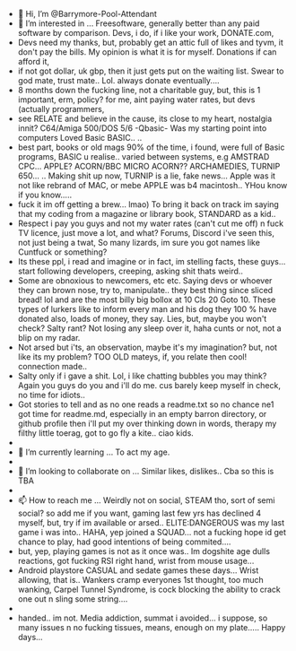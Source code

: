 - 👋 Hi, I’m @Barrymore-Pool-Attendant
- 👀 I’m interested in ... Freesoftware, generally better than any paid software by comparison. Devs, i do, if i like your work, DONATE.com, 
- Devs need my thanks, but, probably get an attic full of likes and tyvm, it don't pay the bills. My opinion is what it is for myself. Donations if can afford it, 
- if not got dollar, uk gbp, then it just gets put on the waiting list. Swear to god mate, trust mate.. Lol. always donate eventually....
-  8 months down the fucking line, not a charitable guy, but, this is 1 important, erm, policy? for me, aint paying water rates, but devs (actually programmers, 
-  see RELATE and believe in the cause, its close to my heart, nostalgia innit? C64/Amiga 500/DOS 5/6 -Qbasic- Was my starting point into computers Loved Basic BASIC.. ..
-  best part, books or old mags 90% of the time, i found, were full of Basic programs, BASIC u realise.. varied between systems, e.g AMSTRAD CPC... APPLE? ACORN/BBC MICRO ACORN?? ARCHAMEDIES, TURNIP 650... .. Making shit up now, TURNIP is a lie, fake news... Apple was it not like rebrand of MAC, or mebe APPLE was b4 macintosh.. YHou know if you know.....
-   fuck it im off getting a brew... lmao) To bring it back on track im saying that my coding from a magazine or library book, STANDARD as a kid.. 
-   Respect i pay you guys and not my water rates (can't cut me off) n fuck TV licence, just move a lot, and what? Forums, Discord i've seen this, not just being a twat, So many lizards, im sure you got names like Cuntfuck or something? 
-   Its these ppl, i read and imagine or in fact, im stelling facts, these guys... start following developers, creeping, asking shit thats weird..
-   Some are obnoxious to newcomers, etc etc. Saying devs or whoever they can brown nose, try to, manipulate.. they best thing since sliced bread! lol and are the most billy big bollox at 10 Cls 20 Goto 10. These types of lurkers like to inform every man and his dog they 100 % have donated also, loads of money, they say. Lies, but, maybe you won't check? Salty rant? Not losing any sleep over it, haha cunts or not, not a blip on my radar.
-   Not arsed but i'ts, an observation, maybe it's my imagination? but, not like its my problem? TOO OLD mateys, if, you relate then cool! connection made..
-   Salty only if i gave a shit. Lol, i like chatting bubbles you may think? Again you guys do you and i'll do me. cus barely keep myself in check, no time for idiots.. 
-   Got stories to tell and as no one reads a readme.txt so no chance ne1 got time for readme.md, especially in an empty barron directory, or github profile then i'll put my over thinking down in words, therapy my filthy little toerag, got to go fly a kite.. ciao kids. 
- 
- 🌱 I’m currently learning ... To act my age.
- 
- 💞️ I’m looking to collaborate on ... Similar likes, dislikes.. Cba so this is TBA
- 
- 📫 How to reach me ... Weirdly not on social, STEAM tho, sort of semi social? so add me if you want, gaming last few yrs has declined 4 myself, but, try if im available or arsed.. ELITE:DANGEROUS was my last game i was into.. HAHA, yep joined a SQUAD... not a fucking hope id get chance to play, had good intentions of being commited....
- but, yep, playing games is not as it once was.. Im dogshite age dulls reactions, got fucking RSI right hand, wrist from mouse usage...
-  Android playstore CASUAL and sedate games these days... Wrist allowing, that is.. Wankers cramp everyones 1st thought, too much wanking, Carpel Tunnel Syndrome, is cock blocking the ability to crack one out n sling some string....
-  
-   handed.. im not. Media addiction, summat i avoided... i suppose, so many issues n no fucking tissues, means, enough on my plate..... Happy days... 

<!---
Barrymore-Pool-Attendant/Barrymore-Pool-Attendant is a ✨ special ✨ repository because its `README.md` (this file) appears on your GitHub profile.
You can click the Preview link to take a look at your changes.
--->
